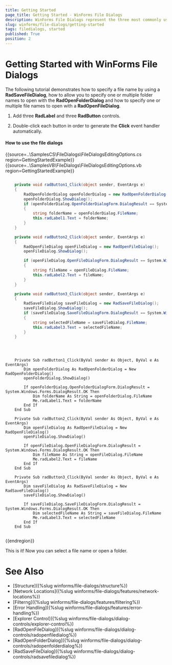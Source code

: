 ```yaml
---
title: Getting Started
page_title: Getting Started - WinForms File Dialogs
description: WinForms File Dialogs represent the three most commonly used file and folder manipulation dialogs
slug: winforms/file-dialogs/getting-started
tags: filedialogs, started
published: True
position: 2 
---
```


# Getting Started with WinForms File Dialogs 

The following tutorial demonstrates how to specify a file name by using a **RadSaveFileDialog**, how to allow you to specify one or multiple folder names to open with the **RadOpenFolderDialog** and how to specify one or multiple file names to open with a **RadOpenFileDialog**.

1. Add three **RadLabel** and three **RadButton** controls.

2. Double-click each button in order to generate the **Click** event handler automatically.

####  How to use the file dialogs

{{source=..\SamplesCS\FileDialogs\FileDialogsEditingOptions.cs region=GettingStartedExample}} 
{{source=..\SamplesVB\FileDialogs\FileDialogsEditingOptions.vb region=GettingStartedExample}}

````C#

	private void radButton1_Click(object sender, EventArgs e)
	{
		RadOpenFolderDialog openFolderDialog = new RadOpenFolderDialog();
		openFolderDialog.ShowDialog();
		if (openFolderDialog.OpenFolderDialogForm.DialogResult == System.Windows.Forms.DialogResult.OK)
		{
			string folderName = openFolderDialog.FileName;
			this.radLabel1.Text = folderName;
		}
	}

	private void radButton2_Click(object sender, EventArgs e)
	{
		RadOpenFileDialog openFileDialog = new RadOpenFileDialog();
		openFileDialog.ShowDialog();

		if (openFileDialog.OpenFileDialogForm.DialogResult == System.Windows.Forms.DialogResult.OK)
		{
			string fileName = openFileDialog.FileName;
			this.radLabel2.Text = fileName;
		}
	}

	private void radButton3_Click(object sender, EventArgs e)
	{
		RadSaveFileDialog saveFileDialog = new RadSaveFileDialog();
		saveFileDialog.ShowDialog();
		if (saveFileDialog.SaveFileDialogForm.DialogResult == System.Windows.Forms.DialogResult.OK)
		{
			string selectedFileName = saveFileDialog.FileName;
			this.radLabel3.Text = selectedFileName;
		}
	}
	
	
````
````VB.NET

	Private Sub radButton1_Click(ByVal sender As Object, ByVal e As EventArgs)
        Dim openFolderDialog As RadOpenFolderDialog = New RadOpenFolderDialog()
        openFolderDialog.ShowDialog()

        If openFolderDialog.OpenFolderDialogForm.DialogResult = System.Windows.Forms.DialogResult.OK Then
            Dim folderName As String = openFolderDialog.FileName
            Me.radLabel1.Text = folderName
        End If
    End Sub

    Private Sub radButton2_Click(ByVal sender As Object, ByVal e As EventArgs)
        Dim openFileDialog As RadOpenFileDialog = New RadOpenFileDialog()
        openFileDialog.ShowDialog()

        If openFileDialog.OpenFileDialogForm.DialogResult = System.Windows.Forms.DialogResult.OK Then
            Dim fileName As String = openFileDialog.FileName
            Me.radLabel2.Text = fileName
        End If
    End Sub

    Private Sub radButton3_Click(ByVal sender As Object, ByVal e As EventArgs)
        Dim saveFileDialog As RadSaveFileDialog = New RadSaveFileDialog()
        saveFileDialog.ShowDialog()

        If saveFileDialog.SaveFileDialogForm.DialogResult = System.Windows.Forms.DialogResult.OK Then
            Dim selectedFileName As String = saveFileDialog.FileName
            Me.radLabel3.Text = selectedFileName
        End If
    End Sub


````

{{endregion}} 

This is it! Now you can select a file name or open a folder.

# See Also

* [Structure]({%slug winforms/file-dialogs/structure%})
* [Network Locations]({%slug winforms/file-dialogs/features/network-locations%})
* [Filterng]({%slug winforms/file-dialogs/features/filtering%}) 
* [Error Handling]({%slug winforms/file-dialogs/features/error-handling%})
* [Explorer Control]({%slug winforms/file-dialogs/dialog-controls/explorer-control%})
* [RadOpenFileDialog]({%slug winforms/file-dialogs/dialog-controls/radopenfiledialog%})
* [RadOpenFolderDialog]({%slug winforms/file-dialogs/dialog-controls/radopenfolderdialog%})
* [RadSaveFileDialog]({%slug winforms/file-dialogs/dialog-controls/radsavefiledialog%})
